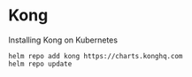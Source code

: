 # Kong

Installing Kong on Kubernetes
```
helm repo add kong https://charts.konghq.com
helm repo update
```
